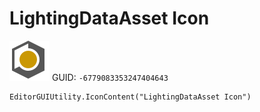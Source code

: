 # LightingDataAsset Icon
![](/img/LightingDataAsset%20Icon.png)
GUID: `-6779083353247404643`
```
EditorGUIUtility.IconContent("LightingDataAsset Icon")
```
